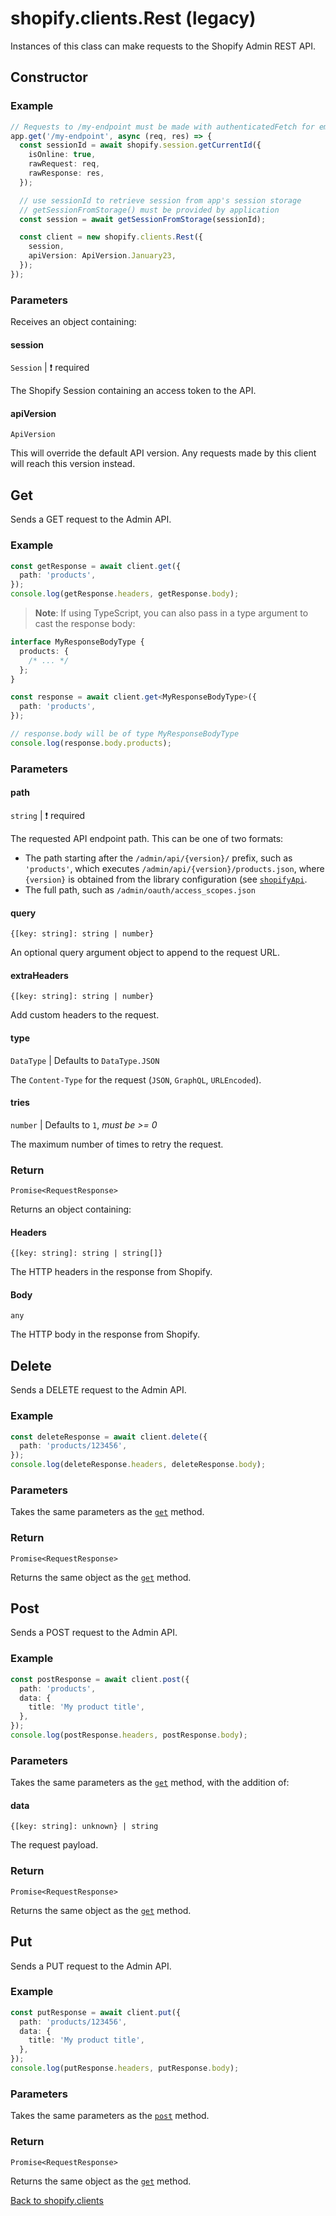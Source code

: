 # shopify.clients.Rest (legacy)

Instances of this class can make requests to the Shopify Admin REST API.

## Constructor

### Example

```ts
// Requests to /my-endpoint must be made with authenticatedFetch for embedded apps
app.get('/my-endpoint', async (req, res) => {
  const sessionId = await shopify.session.getCurrentId({
    isOnline: true,
    rawRequest: req,
    rawResponse: res,
  });

  // use sessionId to retrieve session from app's session storage
  // getSessionFromStorage() must be provided by application
  const session = await getSessionFromStorage(sessionId);

  const client = new shopify.clients.Rest({
    session,
    apiVersion: ApiVersion.January23,
  });
});
```

### Parameters

Receives an object containing:

#### session

`Session` | :exclamation: required

The Shopify Session containing an access token to the API.

#### apiVersion

`ApiVersion`

This will override the default API version.
Any requests made by this client will reach this version instead.

## Get

Sends a GET request to the Admin API.

### Example

```ts
const getResponse = await client.get({
  path: 'products',
});
console.log(getResponse.headers, getResponse.body);
```

> **Note**: If using TypeScript, you can also pass in a type argument to cast the response body:

```ts
interface MyResponseBodyType {
  products: {
    /* ... */
  };
}

const response = await client.get<MyResponseBodyType>({
  path: 'products',
});

// response.body will be of type MyResponseBodyType
console.log(response.body.products);
```

### Parameters

#### path

`string` | :exclamation: required

The requested API endpoint path. This can be one of two formats:

- The path starting after the `/admin/api/{version}/` prefix, such as `'products'`, which executes `/admin/api/{version}/products.json`, where `{version}` is obtained from the library configuration (see [`shopifyApi`](../shopifyApi.md).
- The full path, such as `/admin/oauth/access_scopes.json`

#### query

`{[key: string]: string | number}`

An optional query argument object to append to the request URL.

#### extraHeaders

`{[key: string]: string | number}`

Add custom headers to the request.

#### type

`DataType` | Defaults to `DataType.JSON`

The `Content-Type` for the request (`JSON`, `GraphQL`, `URLEncoded`).

#### tries

`number` | Defaults to `1`, _must be >= 0_

The maximum number of times to retry the request.

### Return

`Promise<RequestResponse>`

Returns an object containing:

#### Headers

`{[key: string]: string | string[]}`

The HTTP headers in the response from Shopify.

#### Body

`any`

The HTTP body in the response from Shopify.

## Delete

Sends a DELETE request to the Admin API.

### Example

```ts
const deleteResponse = await client.delete({
  path: 'products/123456',
});
console.log(deleteResponse.headers, deleteResponse.body);
```

### Parameters

Takes the same parameters as the [`get`](#get) method.

### Return

`Promise<RequestResponse>`

Returns the same object as the [`get`](#get) method.

## Post

Sends a POST request to the Admin API.

### Example

```ts
const postResponse = await client.post({
  path: 'products',
  data: {
    title: 'My product title',
  },
});
console.log(postResponse.headers, postResponse.body);
```

### Parameters

Takes the same parameters as the [`get`](#get) method, with the addition of:

#### data

`{[key: string]: unknown} | string`

The request payload.

### Return

`Promise<RequestResponse>`

Returns the same object as the [`get`](#get) method.

## Put

Sends a PUT request to the Admin API.

### Example

```ts
const putResponse = await client.put({
  path: 'products/123456',
  data: {
    title: 'My product title',
  },
});
console.log(putResponse.headers, putResponse.body);
```

### Parameters

Takes the same parameters as the [`post`](#post) method.

### Return

`Promise<RequestResponse>`

Returns the same object as the [`get`](#get) method.

[Back to shopify.clients](./README.md)
